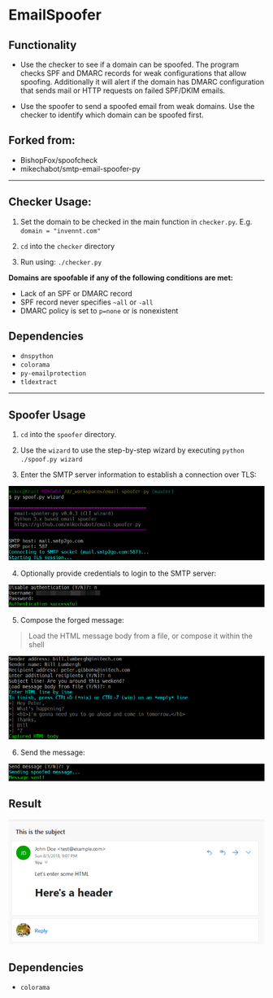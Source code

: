 # EmailSpoofer
## Functionality
- Use the checker to see if a domain can be spoofed. The program checks SPF and DMARC records for weak configurations that allow spoofing. Additionally it will alert if the domain has DMARC configuration that sends mail or HTTP requests on failed SPF/DKIM emails.

- Use the spoofer to send a spoofed email from weak domains. Use the checker to identify which domain can be spoofed first.

## Forked from:
- BishopFox/spoofcheck
- mikechabot/smtp-email-spoofer-py

---

## Checker Usage:
1. Set the domain to be checked in the main function in `checker.py`. E.g. `domain = "invennt.com"`

2. `cd` into the `checker` directory

3. Run using: `./checker.py`

**Domains are spoofable if any of the following conditions are met:**
- Lack of an SPF or DMARC record
- SPF record never specifies `~all` or `-all`
- DMARC policy is set to `p=none` or is nonexistent


## Dependencies
- `dnspython`
- `colorama`
- `py-emailprotection`
- `tldextract`

---
## Spoofer Usage



1. `cd` into the `spoofer` directory.
2. Use the `wizard` to use the step-by-step wizard by executing `python ./spoof.py wizard`

3. Enter the SMTP server information to establish a connection over TLS:

<img src='https://raw.githubusercontent.com/mikechabot/image-assets/master/email-spoofer-py-tls-session.png' alt='logo' aria-label='https://github.com/mikechabot/email-spoofer-py-tls-session' />

4. Optionally provide credentials to login to the SMTP server:

<img src='https://raw.githubusercontent.com/mikechabot/image-assets/master/email-spoofer-py-auth.png' alt='logo' aria-label='https://github.com/mikechabot/email-spoofer-py-auth' />

5. Compose the forged message:

> Load the HTML message body from a file, or compose it within the shell

<img src='https://raw.githubusercontent.com/mikechabot/image-assets/master/email-spoofer-py-compose-msg.png' alt='logo' aria-label='https://github.com/mikechabot/email-spoofer-py-compose-msg' />

6. Send the message:

<img src='https://raw.githubusercontent.com/mikechabot/image-assets/master/email-spoofer-py-send.png' alt='logo' aria-label='https://github.com/mikechabot/email-spoofer-py-send' />

## Result

<img src='https://raw.githubusercontent.com/mikechabot/image-assets/master/email-spoofer-py-result.png' alt='logo' aria-label='https://github.com/mikechabot/email-spoofer-py-result' />

## Dependencies
- `colorama`